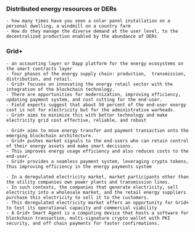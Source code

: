 ### Distributed energy resources or DERs
	- how many times have you seen a solar panel installation on a personal dwelling, a windmill on a country farm
	- How do they manage the diverse demand at the user level, to the decentralized production enabled by the abundance of DERs

### Grid+
	- an accounting layer or Dapp platform for the energy ecosystems on the smart contracts layer
	- four phases of the energy supply chain: production,  transmission, distribution, and retail. 
	- Grid+ focuses on innovating the energy retail sector with the integration of the blockchain technology. 
	- There are opportunities for modernization, improving efficiency, updating payment system, and cost cutting for the end-user. 
	- Field experts suggest that about 50 percent of the end-user energy cost is not for electricity but for the administrative warheads. 
	- Grid+ aims to minimize this with better technology and make electricity grid cost effective, reliable, and robust

	- Grid+ aims to move energy transfer and payment transaction onto the emerging blockchain architecture. 
	- Grid+ pushes market signals to the end-users who can retain control of their energy assets and make smart decisions. 
	- This improves energy usage efficiency and also reduces costs to the end-user. 
	- Grid+ provides a seamless payment system, leveraging crypto tokens, thus improving efficiency in the energy payments system

	- In a deregulated electricity market, market participants other than the utility companies own power plants and transmission lines. 
	- In such contexts, the companies that generate electricity, sell electricity into a wholesale market, and the retail energy suppliers purchase this electricity to sell it to the customers. 
	- This deregulated electricity market offers an opportunity for Grid+ to test its operational capacity and commercial viability
	- A Grid+ Smart Agent is a computing device that hosts a software for blockchain transaction, multi-signature crypto wallet with PKI security, and off chain payments for faster confirmations. 




